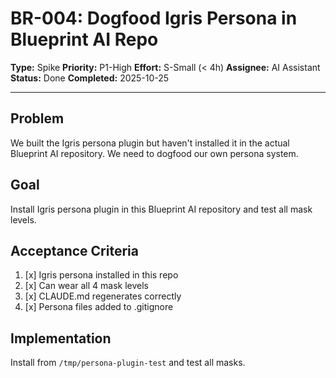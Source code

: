 # BR-004: Dogfood Igris Persona in Blueprint AI Repo

**Type:** Spike
**Priority:** P1-High
**Effort:** S-Small (< 4h)
**Assignee:** AI Assistant
**Status:** Done
**Completed:** 2025-10-25

---

## Problem

We built the Igris persona plugin but haven't installed it in the actual Blueprint AI repository. We need to dogfood our own persona system.

## Goal

Install Igris persona plugin in this Blueprint AI repository and test all mask levels.

## Acceptance Criteria

1. [x] Igris persona installed in this repo
2. [x] Can wear all 4 mask levels
3. [x] CLAUDE.md regenerates correctly
4. [x] Persona files added to .gitignore

## Implementation

Install from `/tmp/persona-plugin-test` and test all masks.

